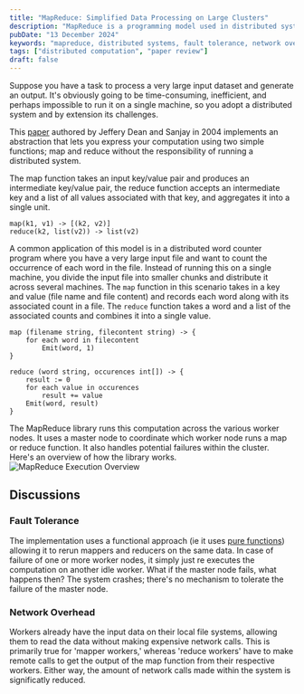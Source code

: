 ```yaml
---
title: "MapReduce: Simplified Data Processing on Large Clusters"
description: "MapReduce is a programming model used in distributed systems to process large datasets efficiently by dividing tasks into simple map and reduce functions."
pubDate: "13 December 2024"
keywords: "mapreduce, distributed systems, fault tolerance, network overhead, parallel computation, distributed word count, key-value pairs, master node, map function, reduce function"
tags: ["distributed computation", "paper review"]
draft: false
---
```

Suppose you have a task to process a very large input dataset and generate an output. It's obviously going to be time-consuming, inefficient, and perhaps impossible to run it on a single machine, so you adopt a distributed system and by extension its challenges.

This [paper](https://static.googleusercontent.com/media/research.google.com/en//archive/mapreduce-osdi04.pdf) authored by Jeffery Dean and Sanjay in 2004 implements an abstraction that lets you express your computation using two simple functions; map and reduce without the responsibility of running a distributed system.

The map function takes an input key/value pair and produces an intermediate key/value pair, the reduce function accepts an intermediate key and a list of all values associated with that key, and aggregates it into a single unit.

```
map(k1, v1) -> [(k2, v2)]
reduce(k2, list(v2)) -> list(v2)
```

A common application of this model is in a distributed word counter program where you have a very large input file and want to count the occurrence of each word in the file. Instead of running this on a single machine, you divide the input file into smaller chunks and distribute it across several machines.
The `map` function in this scenario takes in a key and value (file name and file content) and records each word along with its associated count in a file. The `reduce` function takes a word and a list of the associated counts and combines it into a single value.

```
map (filename string, filecontent string) -> {
    for each word in filecontent
        Emit(word, 1)
}

reduce (word string, occurences int[]) -> {
    result := 0
    for each value in occurences
        result += value
    Emit(word, result)
}
```

The MapReduce library runs this computation across the various worker nodes. It uses a master node to coordinate which worker node runs a map or reduce function. It also handles potential failures within the cluster. Here's an overview of how the library works.
![MapReduce Execution Overview](/images/map-reduce-execution.png)

## Discussions

### Fault Tolerance

The implementation uses a functional approach (ie it uses [pure functions](https://stackoverflow.com/questions/55815641/what-exactly-is-a-pure-function-when-we-are-talking-about-a-function-within-a-fu)) allowing it to rerun mappers and reducers on the same data. In case of failure of one or more worker nodes, it simply just re executes the computation on another idle worker. What if the master node fails, what happens then? The system crashes; there's no mechanism to tolerate the failure of the master node.

### Network Overhead

Workers already have the input data on their local file systems, allowing them to read the data without making expensive network calls. This is primarily true for 'mapper workers,' whereas 'reduce workers' have to make remote calls to get the output of the map function from their respective workers. Either way, the amount of network calls made within the system is significatly reduced.
